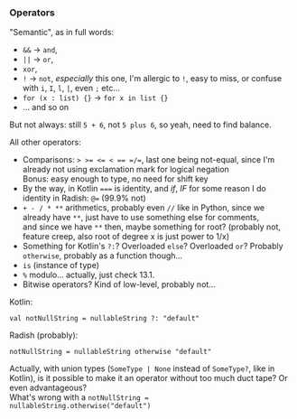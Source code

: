 ### Operators

"Semantic", as in full words:
- `&&` -> `and`,
- `||` -> `or`,
- `xor`,
- `!` -> `not`, *especially* this one, I'm allergic to `!`, easy to miss, or confuse with `i`, `I`, `l`, `|`, even `;` etc...
- `for (x : list) {}` -> `for x in list {}`
- ... and so on

But not always: still `5 + 6`, not `5 plus 6`, so yeah, need to find balance.

All other operators:
- Comparisons: `> >= <= < == =/=`, last one being not-equal, since I'm already not using exclamation mark for logical negation\
  Bonus: easy enough to type, no need for shift key
- By the way, in Kotlin `===` is identity, and _if_, _IF_ for some reason I do identity in Radish: `@=` (99.9% not)
- `+ - / * **` arithmetics, probably even `//` like in Python, since we already have `**`, just have to use something else for comments,\
  and since we have `**` then, maybe something for root? (probably not, feature creep, also root of degree x is just power to 1/x)
- Something for Kotlin's `?:`? Overloaded `else`? Overloaded `or`? Probably `otherwise`, probably as a function though...
- `is` (instance of type)
- `%` modulo... actually, just check 13.1.
- Bitwise operators? Kind of low-level, probably not...

Kotlin:
```
val notNullString = nullableString ?: "default"
```

Radish (probably):
```
notNullString = nullableString otherwise "default"
```

Actually, with union types (`SomeType | None` instead of `SomeType?`, like in Kotlin),
is it possible to make it an operator without too much duct tape? Or even advantageous?\
What's wrong with a `notNullString = nullableString.otherwise("default")`